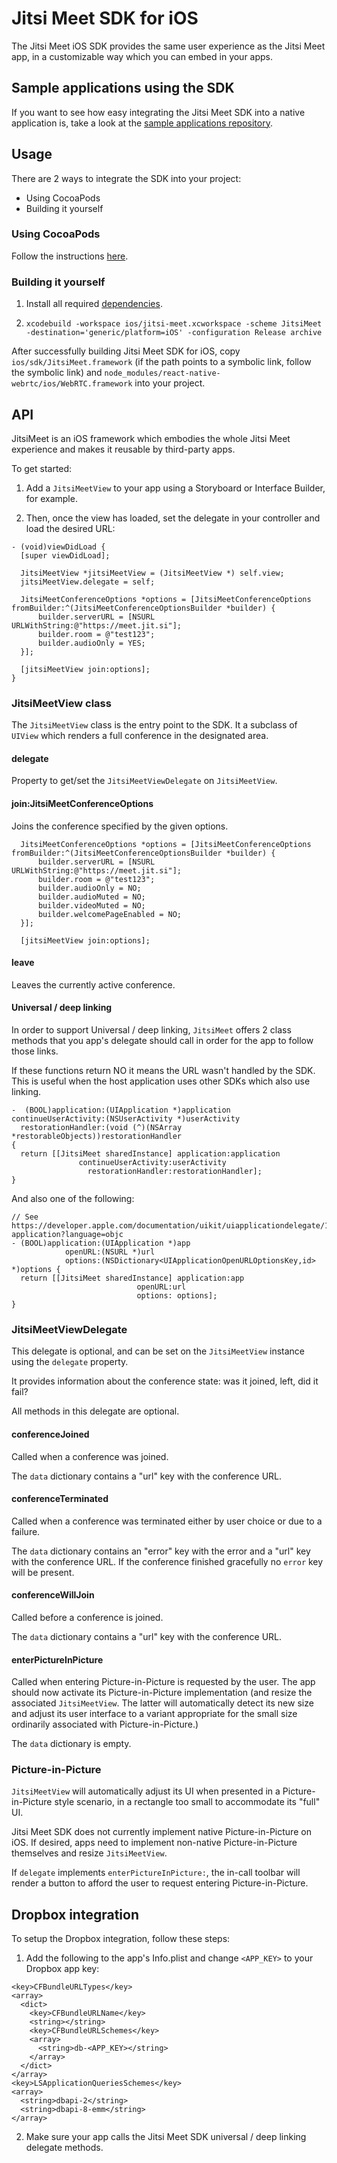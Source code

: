 # Jitsi Meet SDK for iOS

The Jitsi Meet iOS SDK provides the same user experience as the Jitsi Meet app,
in a customizable way which you can embed in your apps.

## Sample applications using the SDK

If you want to see how easy integrating the Jitsi Meet SDK into a native application is, take a look at the
[sample applications repository](https://github.com/jitsi/jitsi-meet-sdk-samples).

## Usage

There are 2 ways to integrate the SDK into your project:

- Using CocoaPods
- Building it yourself

### Using CocoaPods

Follow the instructions [here](https://github.com/jitsi/jitsi-meet-ios-sdk-releases/blob/master/README.md).

### Building it yourself

1. Install all required [dependencies](https://github.com/jitsi/jitsi-meet/blob/master/doc/mobile.md).

2. `xcodebuild -workspace ios/jitsi-meet.xcworkspace -scheme JitsiMeet -destination='generic/platform=iOS' -configuration Release archive`

After successfully building Jitsi Meet SDK for iOS, copy
`ios/sdk/JitsiMeet.framework` (if the path points to a symbolic link, follow the
symbolic link) and
`node_modules/react-native-webrtc/ios/WebRTC.framework` into your project.

## API

JitsiMeet is an iOS framework which embodies the whole Jitsi Meet experience and
makes it reusable by third-party apps.

To get started:

1. Add a `JitsiMeetView` to your app using a Storyboard or Interface Builder,
   for example.

2. Then, once the view has loaded, set the delegate in your controller and load
   the desired URL:

```objc
- (void)viewDidLoad {
  [super viewDidLoad];

  JitsiMeetView *jitsiMeetView = (JitsiMeetView *) self.view;
  jitsiMeetView.delegate = self;

  JitsiMeetConferenceOptions *options = [JitsiMeetConferenceOptions fromBuilder:^(JitsiMeetConferenceOptionsBuilder *builder) {
      builder.serverURL = [NSURL URLWithString:@"https://meet.jit.si"];
      builder.room = @"test123";
      builder.audioOnly = YES;
  }];

  [jitsiMeetView join:options];
}
```

### JitsiMeetView class

The `JitsiMeetView` class is the entry point to the SDK. It a subclass of
`UIView` which renders a full conference in the designated area.

#### delegate

Property to get/set the `JitsiMeetViewDelegate` on `JitsiMeetView`.

#### join:JitsiMeetConferenceOptions

Joins the conference specified by the given options.

```objc
  JitsiMeetConferenceOptions *options = [JitsiMeetConferenceOptions fromBuilder:^(JitsiMeetConferenceOptionsBuilder *builder) {
      builder.serverURL = [NSURL URLWithString:@"https://meet.jit.si"];
      builder.room = @"test123";
      builder.audioOnly = NO;
      builder.audioMuted = NO;
      builder.videoMuted = NO;
      builder.welcomePageEnabled = NO;
  }];

  [jitsiMeetView join:options];
```

#### leave

Leaves the currently active conference.

#### Universal / deep linking

In order to support Universal / deep linking, `JitsiMeet` offers 2 class
methods that you app's delegate should call in order for the app to follow those
links.

If these functions return NO it means the URL wasn't handled by the SDK. This
is useful when the host application uses other SDKs which also use linking.

```objc
-  (BOOL)application:(UIApplication *)application
continueUserActivity:(NSUserActivity *)userActivity
  restorationHandler:(void (^)(NSArray *restorableObjects))restorationHandler
{
  return [[JitsiMeet sharedInstance] application:application
               continueUserActivity:userActivity
                 restorationHandler:restorationHandler];
}
```

And also one of the following:

```objc
// See https://developer.apple.com/documentation/uikit/uiapplicationdelegate/1623073-application?language=objc
- (BOOL)application:(UIApplication *)app
            openURL:(NSURL *)url
            options:(NSDictionary<UIApplicationOpenURLOptionsKey,id> *)options {
  return [[JitsiMeet sharedInstance] application:app
                            openURL:url
                            options: options];
}
```

### JitsiMeetViewDelegate

This delegate is optional, and can be set on the `JitsiMeetView` instance using
the `delegate` property.

It provides information about the conference state: was it joined, left, did it
fail?

All methods in this delegate are optional.

#### conferenceJoined

Called when a conference was joined.

The `data` dictionary contains a "url" key with the conference URL.

#### conferenceTerminated

Called when a conference was terminated either by user choice or due to a
failure.

The `data` dictionary contains an "error" key with the error and a "url" key
with the conference URL. If the conference finished gracefully no `error`
key will be present.

#### conferenceWillJoin

Called before a conference is joined.

The `data` dictionary contains a "url" key with the conference URL.

#### enterPictureInPicture

Called when entering Picture-in-Picture is requested by the user. The app should
now activate its Picture-in-Picture implementation (and resize the associated
`JitsiMeetView`. The latter will automatically detect its new size and adjust
its user interface to a variant appropriate for the small size ordinarily
associated with Picture-in-Picture.)

The `data` dictionary is empty.

### Picture-in-Picture

`JitsiMeetView` will automatically adjust its UI when presented in a
Picture-in-Picture style scenario, in a rectangle too small to accommodate its
"full" UI.

Jitsi Meet SDK does not currently implement native Picture-in-Picture on iOS. If
desired, apps need to implement non-native Picture-in-Picture themselves and
resize `JitsiMeetView`.

If `delegate` implements `enterPictureInPicture:`, the in-call toolbar will
render a button to afford the user to request entering Picture-in-Picture.

## Dropbox integration

To setup the Dropbox integration, follow these steps:

1. Add the following to the app's Info.plist and change `<APP_KEY>` to your
Dropbox app key:
```
<key>CFBundleURLTypes</key>
<array>
  <dict>
    <key>CFBundleURLName</key>
    <string></string>
    <key>CFBundleURLSchemes</key>
    <array>
      <string>db-<APP_KEY></string>
    </array>
  </dict>
</array>
<key>LSApplicationQueriesSchemes</key>
<array>
  <string>dbapi-2</string>
  <string>dbapi-8-emm</string>
</array>
```

2. Make sure your app calls the Jitsi Meet SDK universal / deep linking delegate
   methods.
